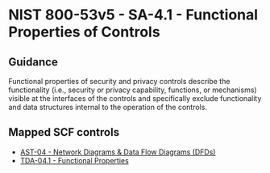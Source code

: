 # NIST 800-53v5 - SA-4.1 - Functional Properties of Controls
## Guidance
Functional properties of security and privacy controls describe the functionality (i.e., security or privacy capability, functions, or mechanisms) visible at the interfaces of the controls and specifically exclude functionality and data structures internal to the operation of the controls.
## Mapped SCF controls
- [AST-04 - Network Diagrams & Data Flow Diagrams (DFDs)](../scf/ast-04-networkdiagrams&dataflowdiagrams(dfds).md)
- [TDA-04.1 - Functional Properties](../scf/tda-041-functionalproperties.md)